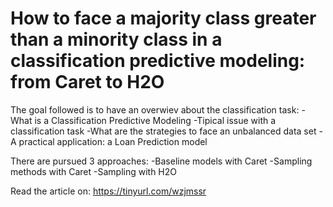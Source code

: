 # How to face a majority class greater than a minority class in a classification predictive modeling: from Caret to H2O

The goal followed is to have an overwiev about the classification task:
-What is a Classification Predictive Modeling
-Tipical issue with a classification task
-What are the strategies to face an unbalanced data set
-A practical application: a Loan Prediction model

There are pursued 3 approaches:
-Baseline models with Caret
-Sampling methods with Caret
-Sampling with H2O

Read the article on: https://tinyurl.com/wzjmssr

